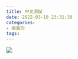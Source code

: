 ```yaml
---
title: 中文測試
date: 2022-03-10 23:31:30
categories:
- 画面的
tags:
---
```


![](https://github.com/spooats/spooats.github.io/raw/master/images/2022-03-10.jpg)
